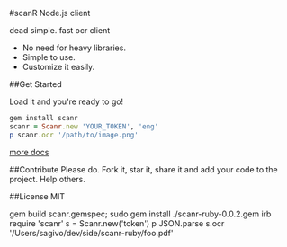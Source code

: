 #scanR Node.js client

dead simple. fast ocr client  

  - No need for heavy libraries.
  - Simple to use.
  - Customize it easily. 

##Get Started

Load it and you're ready to go!

```ruby
gem install scanr
scanr = Scanr.new 'YOUR_TOKEN', 'eng'
p scanr.ocr '/path/to/image.png'

```

[more docs](http://docs.scanr.xyz)

##Contribute
Please do. Fork it, star it, share it and add your code to the project. Help others.  

##License
MIT




 gem build scanr.gemspec; sudo gem install ./scanr-ruby-0.0.2.gem
 irb
 require 'scanr'
 s = Scanr.new('token')
 p JSON.parse s.ocr '/Users/sagivo/dev/side/scanr-ruby/foo.pdf'

